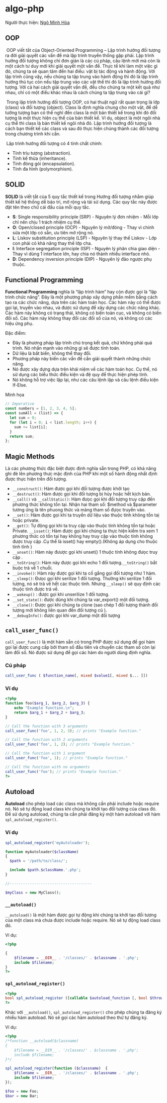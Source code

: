 # algo-php

Người thực hiện: [Ngô Minh Hòa](https://github.com/EmilRailgun)

## OOP

&nbsp;OOP viết tắt của Object-Oriented Programming – Lập trình hướng đối tượng ra đời giải quyết các vấn đề mà lập trình truyền thống gặp phải. Lập trình hướng đối tượng không chỉ đơn giản là các cú pháp, câu lệnh mới mà còn là một cách tư duy mới khi giải quyết một vấn đề. Thực tế khi làm một việc gì đó, chúng ta sẽ quan tâm đến hai điều: vật bị tác động và hành động. Với lập trình cũng vậy, nếu chúng ta tập trung vào hành động thì đó là lập trình hướng thủ tục còn nếu tập trung vào các vật thể thì đó là lập trình hướng đối tượng. Với cả hai cách giải quyết vấn đề, đều cho chúng ta một kết quả như nhau, chỉ có một điều khác nhau là cách chúng ta tập trung vào cái gì?

&nbsp;Trong lập trình hướng đối tượng OOP, có hai thuật ngữ rất quan trọng là lớp (class) và đối tượng (object). Class là định nghĩa chung cho một vật, để dễ tưởng tượng bạn có thể nghĩ đến class là một bản thiết kế trong khi đó đối tượng là một thực hiện cụ thể của bản thiết kế. Ví dụ, object là một ngôi nhà cụ thể thì class là bản thiết kế ngôi nhà đó. Lập trình hướng đối tượng là cách bạn thiết kế các class và sau đó thực hiện chúng thành các đối tượng trong chương trình khi cần.

&nbsp;Lập trình hướng đối tượng có 4 tính chất chính:

- Tính trìu tượng (abstraction).
- Tính kế thừa (inheritance).
- Tính đóng gói (encapsulation).
- Tính đa hình (polymorphism).

## SOLID

<strong>SOLID</strong> là viết tắt của 5 quy tắc thiết kế trong Hướng đối tượng nhằm giúp thiết kế hệ thống dễ bảo trì, mở rộng và tái sử dụng. Các quy tắc này được đặt tên theo chữ cái đầu của mỗi quy tắc.

- <strong>S</strong>: Single responsibility principle (SRP) - Nguyên lý đơn nhiệm - Mỗi lớp chỉ nên chịu 1 trách nhiệm cụ thể.
- <strong>O</strong>: Open/closed principle (OCP) - Nguyên lý mở/đóng - Thay vì chính sửa một lớp có sẵn, ưu tiên mở rộng nó.
- <strong>L</strong>: Liskov substitution principle (LSP) - Nguyên lý thay thế Liskov - Lớp con phải có khả năng thay thế lớp cha.
- <strong>I</strong>: Interface segregation principle (ISP) - Nguyên lý phân chia giao diện - Thay vì dùng 1 interface lớn, hay chia nó thành nhiều interface nhỏ.
- <strong>D</strong>: Dependency inversion principle (DIP) - Nguyên lý đảo ngược phụ thuộc.

## Functional Programming

<strong>Functional Programming</strong> nghĩa là “lập trình hàm” hay còn được gọi là “lập trình chức năng”. Đây là một phương pháp xây dựng phần mềm bằng cách tạo ra các chức năng, dựa trên các hàm toán học. Các hàm này có thể được gọi lại, truyền vào nhau, và được sử dụng để xây dựng các chức năng khác. Các hàm này không có trạng thái, không có biến toàn cục, và không có biến đối số. Các hàm này không thay đổi các đối số của nó, và không có các hiệu ứng phụ.

Đặc điểm:

- Đây là phương pháp lập trình chú trọng kết quả, chứ không phải quá trình. Nó nhấn mạnh vào những gì sẽ được tính toán.
- Dữ liệu là bất biến, không thể thay đổi.
- Phương pháp này biến các vấn đề cần giải quyết thành những chức năng.
- Nó được xây dựng dựa trên khái niệm về các hàm toán học. Cụ thể, nó sử dụng các biểu thức điều kiện và đệ quy để thực hiện phép tính.
- Nó không hỗ trợ việc lặp lại, như các câu lệnh lặp và câu lệnh điều kiện If-Else.

Minh họa

```javascript
// Imperative
const numbers = [1, 2, 3, 4, 5];
const sumAll = (list) => {
  let sum = 0;
  for (let i = 0; i < list.length; i++) {
    sum += list[i];
  }
  return sum;
};
```

## Magic Methods

Là các phương thức đặc biệt được định nghĩa sẵn trong PHP, có khả năng ghi đè lên phương thưc mặc định của PHP khi một số hành động nhất định được thực hiện trên đối tượng.

- `__construct()`: Hàm được gọi khi đối tượng được khởi tạo
- `__destruct()`: Hàm được gọi khi đối tượng bị hủy hoặc hết kịch bản.
- `__call()` và `__callStatic()`: Hàm đưọc gọi khi đối tượng truy cập đến phương thức không tồn tại. Nhận hai tham số: $method và $parameter tương ứng là tên phuong thức và mảng tham số đựọc truyền vào.
- `__set()`: Hàm được gọi khi ta truyền dữ liệu vào thuộc tính không tồn taị hoặc private.
- `__get()`: Tự động gọi khi ta truy cập vào thuộc tính không tồn tại hoặc Private.
  `__isset()`: Hàm được gọi khi chúng ta thực hiện kiểm tra xem 1 phương thức có tồn tại hay không hay truy cập vào thuộc tính không được truy cập .Cụ thể là isset() hay empty().(Không áp dụng cho thuộc tính tĩnh )
- `__unset()`: Hàm này đưược gọi khi unset() 1 thuộc tính không đưọc truy cập .
- `__toString()`: Hàm này được gọi khi echo 1 đối tượng.`__toString()` bắt buộc trả về 1 chuỗi.
- `__invoke()`: Hàm này được gọi khi ta cố gắng gọi đối tượng như 1 hàm.
- `__sleep()`: Đưọc gọi khi serilize 1 đối tượng. Thường khi serilize 1 đối tượng, nó sẽ trả về hết các thuộc tính. Nhưng `__sleep()` sẽ quy định các thuộc tính được trả về.
- `__wakeup()` : được gọi khi unserilize 1 đối tượng.
- `__set_state()`: được dùng khi chúng ta var_export() một đối tượng.
- `__clone()`: Được gọi khi chúng ta clone (sao chép 1 đối tượng thành đối tượng mới không liên quan đến đối tượng cũ ).
- `__debugInfo()`: được gọi khi var_dump một đối tượng

## `call_user_func()`

`call_user_func()` là một hàm sẵn có trong PHP được sử dụng để gọi hàm gọi lại được cung cấp bởi tham số đầu tiên và chuyển các tham số còn lại làm đối số. Nó được sử dụng để gọi các hàm do người dùng định nghĩa.

### Cú pháp

```php
call_user_func ( $function_name[, mixed $value1[, mixed $... ]])
```

### Ví dụ

```php
<?php
function foo($arg_1, $arg_2, $arg_3) {
    echo "Example function.\n";
    return $arg_1 + $arg_2 + $arg_3;
}

// Call the function with 3 arguments
call_user_func('foo', 1, 2, 3); // prints "Example function."

// Call the function with 2 arguments
call_user_func('foo', 1, 2); // prints "Example function."

// Call the function with 1 argument
call_user_func('foo', 1); // prints "Example function."

// Call the function with no arguments
call_user_func('foo'); // prints "Example function."
?>
```

## Autoload

<strong>Autoload</strong> cho phép load các class mà không cần phải include hoặc require nó. Nó sẽ tự động load class khi chúng ta khởi tạo đối tượng của class đó. Để sử dụng autoload, chúng ta cần phải đăng ký một hàm autoload với hàm `spl_autoload_register()`.

### Ví dụ

```php
spl_autoload_register('myAutoloader');

function myAutoloader($className)
{
  $path = '/path/to/class/';

  include $path.$className.'.php';
}

//-------------------------------------

$myClass = new MyClass();
```

### `__autoload()`

`__autoload()` là một hàm được gọi tự động khi chúng ta khởi tạo đối tượng của một class mà chưa được include hoặc require. Nó sẽ tự động load class đó.

Ví dụ:

```php
<?php

{
    $filename = __DIR__ . '/classes/' . $classname . '.php';
    include $filename;
}
?>
```

### `spl_autoload_register()`

```php
<?php
bool spl_autoload_register ([callable $autoload_function [, bool $throw = TRUE [, bool $prepend = FALSE ]]])
?>
```

Khác với `__autoload()`, `spl_autoload_register()` cho phép chúng ta đăng ký nhiều hàm autoload. Nó sẽ gọi các hàm autoload theo thứ tự đăng ký.

Ví dụ:

```php
<?php
/*function __autoload($classname)
{
    $filename = __DIR__ . '/classes/' . $classname . '.php';
    include $filename;
}*/

spl_autoload_register(function ($classname)  {
    $filename = __DIR__ . '/classes/' . $classname . '.php';
    include $filename;
});

$foo = new Foo;
$bar = new Bar;

```
